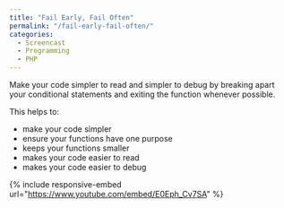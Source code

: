 ```yaml
---
title: "Fail Early, Fail Often"
permalink: "/fail-early-fail-often/"
categories:
  - Screencast
  - Programming
  - PHP
---
```


Make your code simpler to read and simpler to debug by breaking apart your conditional statements and exiting the function whenever possible.

This helps to:
<ul>
	<li>make your code simpler</li>
	<li>ensure your functions have one purpose</li>
	<li>keeps your functions smaller</li>
	<li>makes your code easier to read</li>
	<li>makes your code easier to debug</li>
</ul>

{% include responsive-embed url="https://www.youtube.com/embed/E0Eph_Cv7SA" %}